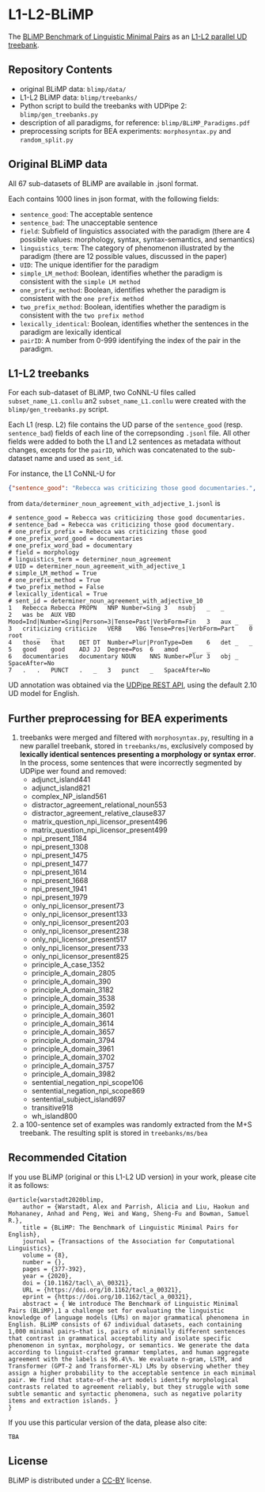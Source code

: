 # L1-L2-BLiMP

The [BLiMP Benchmark of Linguistic Minimal Pairs](https://direct.mit.edu/tacl/article/doi/10.1162/tacl_a_00321/96452/BLiMP-The-Benchmark-of-Linguistic-Minimal-Pairs) as an [L1-L2 parallel UD treebank](https://aclanthology.org/W17-6306/).

## Repository Contents
- original BLiMP data: `blimp/data/`
- L1-L2 BLiMP data: `blimp/treebanks/`
- Python script to build the treebanks with UDPipe 2: `blimp/gen_treebanks.py`
- description of all paradigms, for reference: `blimp/BLiMP_Paradigms.pdf`
- preprocessing scripts for BEA experiments: `morphosyntax.py` and `random_split.py`

## Original BLiMP data

All 67 sub-datasets of BLiMP are available in .jsonl format.

Each contains 1000 lines in json format, with the following fields:
- `sentence_good`: The acceptable sentence 
- `sentence_bad`: The unacceptable sentence 
- `field`: Subfield of linguistics associated with the paradigm (there are 4 possible values: morphology, syntax, syntax-semantics, and semantics)
- `linguistics_term`: The category of phenomenon illustrated by the paradigm (there are 12 possible values, discussed in the paper)
- `UID`: The unique identifier for the paradigm 
- `simple_LM_method`: Boolean, identifies whether the paradigm is consistent with the `simple LM method` 
- `one_prefix_method`: Boolean, identifies whether the paradigm is consistent with the `one prefix method` 
- `two_prefix_method`: Boolean, identifies whether the paradigm is consistent with the `two prefix method`
- `lexically_identical`: Boolean, identifies whether the sentences in the paradigm are lexically identical
- `pairID`: A number from 0-999 identifying the index of the pair in the paradigm.

## L1-L2 treebanks
For each sub-dataset of BLiMP, two CoNNL-U files called `subset_name_L1.conllu` an2 `subset_name_L1.conllu` were created with the `blimp/gen_treebanks.py` script.

Each L1 (resp. L2) file contains the UD parse of the `sentence_good` (resp. `sentence_bad`) fields of each line of the correpsonding `.jsonl` file.
All other fields were added to both the L1 and L2 sentences as metadata without changes, excepts for the `pairID`, which was concatenated to the sub-dataset name and used as `sent_id`.  

For instance, the L1 CoNNL-U for  

```json
{"sentence_good": "Rebecca was criticizing those good documentaries.", "sentence_bad": "Rebecca was criticizing those good documentary.", "one_prefix_prefix": "Rebecca was criticizing those good", "one_prefix_word_good": "documentaries", "one_prefix_word_bad": "documentary", "field": "morphology", "linguistics_term": "determiner_noun_agreement", "UID": "determiner_noun_agreement_with_adjective_1", "simple_LM_method": true, "one_prefix_method": true, "two_prefix_method": false, "lexically_identical": true, "pairID": "0"}
```

from `data/determiner_noun_agreement_with_adjective_1.jsonl` is

```conllu
# sentence_good = Rebecca was criticizing those good documentaries.
# sentence_bad = Rebecca was criticizing those good documentary.
# one_prefix_prefix = Rebecca was criticizing those good
# one_prefix_word_good = documentaries
# one_prefix_word_bad = documentary
# field = morphology
# linguistics_term = determiner_noun_agreement
# UID = determiner_noun_agreement_with_adjective_1
# simple_LM_method = True
# one_prefix_method = True
# two_prefix_method = False
# lexically_identical = True
# sent_id = determiner_noun_agreement_with_adjective_10
1	Rebecca	Rebecca	PROPN	NNP	Number=Sing	3	nsubj	_	_
2	was	be	AUX	VBD	Mood=Ind|Number=Sing|Person=3|Tense=Past|VerbForm=Fin	3	aux	_	_
3	criticizing	criticize	VERB	VBG	Tense=Pres|VerbForm=Part	0	root	_	_
4	those	that	DET	DT	Number=Plur|PronType=Dem	6	det	_	_
5	good	good	ADJ	JJ	Degree=Pos	6	amod	_	_
6	documentaries	documentary	NOUN	NNS	Number=Plur	3	obj	_	SpaceAfter=No
7	.	.	PUNCT	.	_	3	punct	_	SpaceAfter=No
```

UD annotation was obtained via the [UDPipe REST API](https://lindat.mff.cuni.cz/services/udpipe/api-reference.php), using the default 2.10 UD model for English.

## Further preprocessing for BEA experiments
1. treebanks were merged and filtered with `morphosyntax.py`, resulting in a new parallel treebank, stored in `treebanks/ms`, exclusively composed by __lexically identical sentences presenting a morphology or syntax error__. In the process, some sentences that were incorrectly segmented by UDPipe wer found and removed: 
   - adjunct_island441
   - adjunct_island821
   - complex_NP_island561
   - distractor_agreement_relational_noun553
   - distractor_agreement_relative_clause837
   - matrix_question_npi_licensor_present496
   - matrix_question_npi_licensor_present499
   - npi_present_1184
   - npi_present_1308
   - npi_present_1475
   - npi_present_1477
   - npi_present_1614
   - npi_present_1668
   - npi_present_1941
   - npi_present_1979
   - only_npi_licensor_present73
   - only_npi_licensor_present133
   - only_npi_licensor_present203
   - only_npi_licensor_present238
   - only_npi_licensor_present517
   - only_npi_licensor_present733
   - only_npi_licensor_present825
   - principle_A_case_1352
   - principle_A_domain_2805
   - principle_A_domain_390
   - principle_A_domain_3182
   - principle_A_domain_3538
   - principle_A_domain_3592
   - principle_A_domain_3601
   - principle_A_domain_3614
   - principle_A_domain_3657
   - principle_A_domain_3794
   - principle_A_domain_3961
   - principle_A_domain_3702
   - principle_A_domain_3757
   - principle_A_domain_3982
   - sentential_negation_npi_scope106
   - sentential_negation_npi_scope869
   - sentential_subject_island697
   - transitive918
   - wh_island800
2. a 100-sentence set of examples was randomly extracted from the M+S treebank. The resulting split is stored in `treebanks/ms/bea`

## Recommended Citation
If you use BLiMP (original or this L1-L2 UD version) in your work, please cite it as follows:

```
@article{warstadt2020blimp,
    author = {Warstadt, Alex and Parrish, Alicia and Liu, Haokun and Mohananey, Anhad and Peng, Wei and Wang, Sheng-Fu and Bowman, Samuel R.},
    title = {BLiMP: The Benchmark of Linguistic Minimal Pairs for English},
    journal = {Transactions of the Association for Computational Linguistics},
    volume = {8},
    number = {},
    pages = {377-392},
    year = {2020},
    doi = {10.1162/tacl\_a\_00321},
    URL = {https://doi.org/10.1162/tacl_a_00321},
    eprint = {https://doi.org/10.1162/tacl_a_00321},
    abstract = { We introduce The Benchmark of Linguistic Minimal Pairs (BLiMP),1 a challenge set for evaluating the linguistic knowledge of language models (LMs) on major grammatical phenomena in English. BLiMP consists of 67 individual datasets, each containing 1,000 minimal pairs—that is, pairs of minimally different sentences that contrast in grammatical acceptability and isolate specific phenomenon in syntax, morphology, or semantics. We generate the data according to linguist-crafted grammar templates, and human aggregate agreement with the labels is 96.4\%. We evaluate n-gram, LSTM, and Transformer (GPT-2 and Transformer-XL) LMs by observing whether they assign a higher probability to the acceptable sentence in each minimal pair. We find that state-of-the-art models identify morphological contrasts related to agreement reliably, but they struggle with some subtle semantic and syntactic phenomena, such as negative polarity items and extraction islands. }
}
```

If you use this particular version of the data, please also cite:

```
TBA
```

## License
BLiMP is distributed under a [CC-BY](https://creativecommons.org/licenses/by/4.0/) license.
